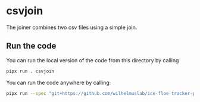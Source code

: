 # csvjoin

The joiner combines two csv files using a simple join.

## Run the code

You can run the local version of the code from this directory by calling
```bash
pipx run . csvjoin
```

You can run the code anywhere by calling:
```bash
pipx run --spec "git+https://github.com/wilhelmuslab/ice-floe-tracker-pipeline#egg=csvjoin&subdirectory=csvjoin" csvjoin
```
